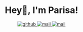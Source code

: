 <!--
**PeiwenJi/PeiwenJi** is a ✨ _special_ ✨ repository because its `README.md` (this file) appears on your GitHub profile.

Here are some ideas to get you started:

- 🔭 I’m currently working on ...
- 🌱 I’m currently learning ...
- 👯 I’m looking to collaborate on ...
- 🤔 I’m looking for help with ...
- 💬 Ask me about ...
- 📫 How to reach me: ...
- 😄 Pronouns: ...
- ⚡ Fun fact: ...
-->

<h1 align="center">
  Hey👋, I'm Parisa!
</h1>

<div align="center">
  <a href="https://github.com/PeiwenJi" target="_blank">
    <img src=https://img.shields.io/badge/-Github-eb5143?&style=for-the-badge&logo=github&logoColor=white alt=github style="margin-bottom: 5px;" />
  </a> 
  <a href="https://peiwenji.github.io" target="_blank">
    <img src=https://img.shields.io/badge/-Blog-65aab1?style=for-the-badge&logoColor=white alt=mail style="margin-bottom: 5px;" />
  </a>
  <a href="mailto:jipw@mail.cbi.pku.edu.cn" target="_blank">
    <img src=https://img.shields.io/badge/-Email-7c7890?style=for-the-badge&logo=Gmail&logoColor=white alt=mail style="margin-bottom: 5px;" />
  </a>
</div> 
